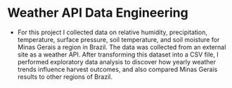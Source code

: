 # Weather API Data Engineering
- For this project I collected data on relative humidity, precipitation, temperature, surface pressure, soil temperature, and soil moisture for Minas Gerais a region in Brazil. The data was collected from an external site as a weather API. After transforming this dataset into a CSV file, I performed exploratory data analysis to discover how yearly weather trends influence harvest outcomes, and also compared Minas Gerais results to other regions of Brazil.




